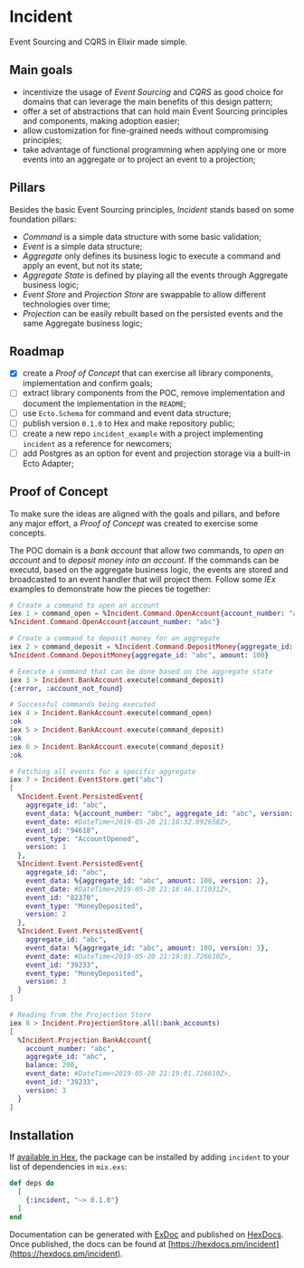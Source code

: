 # Incident

Event Sourcing and CQRS in Elixir made simple.

## Main goals

* incentivize the usage of *Event Sourcing* and *CQRS* as good choice for domains that can leverage the main benefits of this design pattern;
* offer a set of abstractions that can hold main Event Sourcing principles and components, making adoption easier;
* allow customization for fine-grained needs without compromising principles;
* take advantage of functional programming when applying one or more events into an aggregate or to project an event to a projection;

## Pillars

Besides the basic Event Sourcing principles, *Incident* stands based on some foundation pillars:

* *Command* is a simple data structure with some basic validation;
* *Event* is a simple data structure;
* *Aggregate* only defines its business logic to execute a command and apply an event, but not its state;
* *Aggregate State* is defined by playing all the events through Aggregate business logic;
* *Event Store* and *Projection Store* are swappable to allow different technologies over time;
* *Projection* can be easily rebuilt based on the persisted events and the same Aggregate business logic;

## Roadmap

- [x] create a *Proof of Concept* that can exercise all library components, implementation and confirm goals;
- [ ] extract library components from the POC, remove implementation and document the implementation in the `README`;
- [ ] use `Ecto.Schema` for command and event data structure;
- [ ] publish version `0.1.0` to Hex and make repository public;
- [ ] create a new repo `incident_example` with a project implementing `incident` as a reference for newcomers;
- [ ] add Postgres as an option for event and projection storage via a built-in Ecto Adapter;

## Proof of Concept

To make sure the ideas are aligned with the goals and pillars, and before any major effort, a *Proof of Concept* was created to exercise some concepts.

The POC domain is a *bank account* that allow two commands, to *open an account* and to *deposit money into an account*. If the commands can be executd, based on the aggregate business logic, the events are stored and broadcasted to an event handler that will project them. Follow some *IEx* examples to demonstrate how the pieces tie together:

```elixir
# Create a command to open an account
iex 1 > command_open = %Incident.Command.OpenAccount{account_number: "abc"}
%Incident.Command.OpenAccount{account_number: "abc"}

# Create a command to deposit money for an aggregate
iex 2 > command_deposit = %Incident.Command.DepositMoney{aggregate_id: "abc", amount: 100}
%Incident.Command.DepositMoney{aggregate_id: "abc", amount: 100}

# Execute a command that can be done based on the aggregate state
iex 3 > Incident.BankAccount.execute(command_deposit)
{:error, :account_not_found}

# Successful commands being executed
iex 4 > Incident.BankAccount.execute(command_open)
:ok
iex 5 > Incident.BankAccount.execute(command_deposit)
:ok
iex 6 > Incident.BankAccount.execute(command_deposit)
:ok

# Fetching all events for a specific aggregate
iex 7 > Incident.EventStore.get("abc")
[
  %Incident.Event.PersistedEvent{
    aggregate_id: "abc",
    event_data: %{account_number: "abc", aggregate_id: "abc", version: 1},
    event_date: #DateTime<2019-05-20 21:18:32.892658Z>,
    event_id: "94618",
    event_type: "AccountOpened",
    version: 1
  },
  %Incident.Event.PersistedEvent{
    aggregate_id: "abc",
    event_data: %{aggregate_id: "abc", amount: 100, version: 2},
    event_date: #DateTime<2019-05-20 21:18:46.171031Z>,
    event_id: "82370",
    event_type: "MoneyDeposited",
    version: 2
  },
  %Incident.Event.PersistedEvent{
    aggregate_id: "abc",
    event_data: %{aggregate_id: "abc", amount: 100, version: 3},
    event_date: #DateTime<2019-05-20 21:19:01.726610Z>,
    event_id: "39233",
    event_type: "MoneyDeposited",
    version: 3
  }
]

# Reading from the Projection Store
iex 8 > Incident.ProjectionStore.all(:bank_accounts)
[
  %Incident.Projection.BankAccount{
    account_number: "abc",
    aggregate_id: "abc",
    balance: 200,
    event_date: #DateTime<2019-05-20 21:19:01.726610Z>,
    event_id: "39233",
    version: 3
  }
]
```


## Installation

If [available in Hex](https://hex.pm/docs/publish), the package can be installed
by adding `incident` to your list of dependencies in `mix.exs`:

```elixir
def deps do
  [
    {:incident, "~> 0.1.0"}
  ]
end
```

Documentation can be generated with [ExDoc](https://github.com/elixir-lang/ex_doc)
and published on [HexDocs](https://hexdocs.pm). Once published, the docs can
be found at [https://hexdocs.pm/incident](https://hexdocs.pm/incident).

